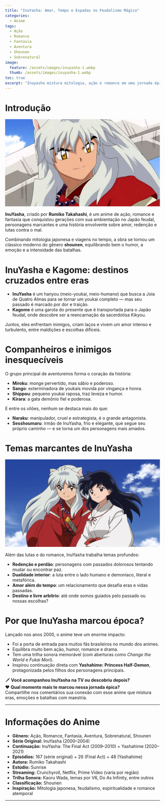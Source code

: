 ```yaml
---
title: "InuYasha: Amor, Tempo e Espadas no Feudalismo Mágico"
categories:
  - Anime
tags:
  - Ação
  - Romance
  - Fantasia
  - Aventura
  - Shounen
  - Sobrenatural
image:
  feature: /assets/images/inuyasha-1.webp
  thumb: /assets/images/inuyasha-1.webp
toc: true
excerpt: "Inuyasha mistura mitologia, ação e romance em uma jornada épica pelo Japão feudal, onde amor, redenção e batalhas espirituais moldam o destino de humanos e youkais."
---
```


# Introdução

![InuYasha e Kagome em meio à batalha no Japão feudal.](/assets/images/inuyasha-1.webp)

**InuYasha**, criado por **Rumiko Takahashi**, é um anime de ação, romance e fantasia que conquistou gerações com sua ambientação no Japão feudal, personagens marcantes e uma história envolvente sobre amor, redenção e lutas contra o mal.

Combinando mitologia japonesa e viagens no tempo, a obra se tornou um clássico moderno do gênero **shounen**, equilibrando bem o humor, a emoção e a intensidade das batalhas.

# InuYasha e Kagome: destinos cruzados entre eras

- **InuYasha** é um hanyou (meio-youkai, meio-humano) que busca a Joia de Quatro Almas para se tornar um youkai completo — mas seu passado é marcado por dor e traição.  
- **Kagome** é uma garota do presente que é transportada para o Japão feudal, onde descobre ser a reencarnação da sacerdotisa Kikyou.

Juntos, eles enfrentam inimigos, criam laços e vivem um amor intenso e turbulento, entre maldições e escolhas difíceis.

# Companheiros e inimigos inesquecíveis

O grupo principal de aventureiros forma o coração da história:

- **Miroku**: monge pervertido, mas sábio e poderoso.  
- **Sango**: exterminadora de youkais movida por vingança e honra.  
- **Shippou**: pequeno youkai raposa, traz leveza e humor.  
- **Kirara**: a gata demônio fiel e poderosa.

E entre os vilões, nenhum se destaca mais do que:

- **Naraku**: manipulador, cruel e estrategista, é o grande antagonista.  
- **Sesshoumaru**: irmão de InuYasha, frio e elegante, que segue seu próprio caminho — e se torna um dos personagens mais amados.

# Temas marcantes de InuYasha

![Sesshoumaru com sua espada lendária, Tenseiga.](/assets/images/inuyasha-2.webp)

Além das lutas e do romance, InuYasha trabalha temas profundos:

- **Redenção e perdão**: personagens com passados dolorosos tentando mudar ou encontrar paz.  
- **Dualidade interior**: a luta entre o lado humano e demoníaco, literal e metafórica.  
- **Amor além do tempo**: um relacionamento que desafia eras e vidas passadas.  
- **Destino e livre arbítrio**: até onde somos guiados pelo passado ou nossas escolhas?

# Por que InuYasha marcou época?

Lançado nos anos 2000, o anime teve um enorme impacto:

- Foi a porta de entrada para muitos fãs brasileiros no mundo dos animes.  
- Equilibra muito bem ação, humor, romance e drama.  
- Tem uma trilha sonora memorável (com aberturas como *Change the World* e *Fukai Mori*).  
- Inspirou continuação direta com **Yashahime: Princess Half-Demon**, protagonizada pelos filhos dos personagens principais.

🗡️ **Você acompanhou InuYasha na TV ou descobriu depois?**  
❤️ **Qual momento mais te marcou nessa jornada épica?**  
Compartilhe nos comentários sua conexão com esse anime que mistura eras, emoções e batalhas com maestria.

---

# Informações do Anime

- **Gênero:** Ação, Romance, Fantasia, Aventura, Sobrenatural, Shounen  
- **Série Original:** InuYasha (2000–2004)  
- **Continuação:** InuYasha: The Final Act (2009–2010) + Yashahime (2020–2021)  
- **Episódios:** 167 (série original) + 26 (Final Act) + 48 (Yashahime)  
- **Autora:** Rumiko Takahashi  
- **Estúdio:** Sunrise  
- **Streaming:** Crunchyroll, Netflix, Prime Video (varia por região)  
- **Trilha Sonora:** Kaoru Wada, temas por V6, Do As Infinity, entre outros  
- **Classificação:** Shounen  
- **Inspiração:** Mitologia japonesa, feudalismo, espiritualidade e romance atemporal

---